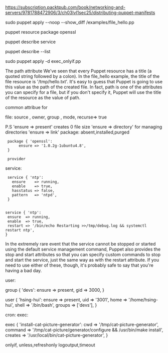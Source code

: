 https://subscription.packtpub.com/book/networking-and-servers/9781788472906/3/ch03lvl1sec25/distributing-puppet-manifests


sudo puppet apply --noop --show_diff /examples/file_hello.pp


puppet resource package openssl

puppet describe service


puppet describe --list

sudo puppet apply -d exec_onlyif.pp


The path attribute
We've seen that every Puppet resource has a title (a quoted string followed by a colon). In the file_hello example, the title of the file resource is '/tmp/hello.txt'. It's easy to guess that Puppet is going to use this value as the path of the created file. In fact, path is one of the attributes you can specify for a file, but if you don't specify it, Puppet will use the title of the resource as the value of path.

common attribue for 

file: source , owner, group , mode, recurse=> true

P.S 'ensure => present' creates 0 file size
     'ensure => directory' for managing directories
     'ensure => link'
package:
     absent,installed,purged
     
     package { 'openssl':
          ensure => '1.0.2g-1ubuntu4.8',
     }
     
     provider

service:

     service { 'ntp':
       ensure    => running,
       enable    => true,
       hasstatus => false,
       pattern   => 'ntpd',
     }
     
     
    service { 'ntp':
     ensure  => running,
     enable  => true,
     restart => '/bin/echo Restarting >>/tmp/debug.log && systemctl restart ntp',
    }
    
In the extremely rare event that the service cannot be stopped or started using the default service management command, Puppet also provides the stop and start attributes so that you can specify custom commands to stop and start the service, just the same way as with the restart attribute. If you need to use either of these, though, it's probably safe to say that you're having a bad day.

user:

group { 'devs':
  ensure => present,
  gid    => 3000,
}

user { 'hsing-hui':
  ensure => present,
  uid    => '3001',
  home   => '/home/hsing-hui',
  shell  => '/bin/bash',
  groups => ['devs'],
}

cron:
exec:

exec { 'install-cat-picture-generator':
  cwd     => '/tmp/cat-picture-generator',
  command => '/tmp/cat-picture/generator/configure && /usr/bin/make install',
  creates => '/usr/local/bin/cat-picture-generator',
}

onlyif, unless,refreshonly
logoutput,timeout



    

